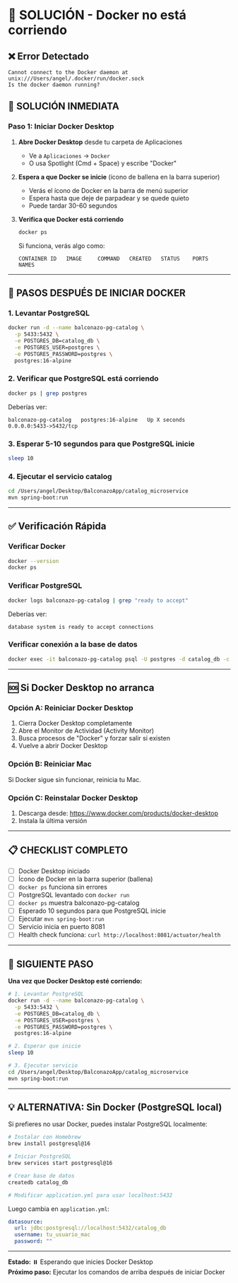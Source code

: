 # 🐳 SOLUCIÓN - Docker no está corriendo

## ❌ Error Detectado

```
Cannot connect to the Docker daemon at unix:///Users/angel/.docker/run/docker.sock
Is the docker daemon running?
```

## 🔧 SOLUCIÓN INMEDIATA

### Paso 1: Iniciar Docker Desktop

1. **Abre Docker Desktop** desde tu carpeta de Aplicaciones
   - Ve a `Aplicaciones` → `Docker`
   - O usa Spotlight (Cmd + Space) y escribe "Docker"

2. **Espera a que Docker se inicie** (ícono de ballena en la barra superior)
   - Verás el ícono de Docker en la barra de menú superior
   - Espera hasta que deje de parpadear y se quede quieto
   - Puede tardar 30-60 segundos

3. **Verifica que Docker está corriendo**
   ```bash
   docker ps
   ```
   
   Si funciona, verás algo como:
   ```
   CONTAINER ID   IMAGE     COMMAND   CREATED   STATUS    PORTS     NAMES
   ```

---

## 🚀 PASOS DESPUÉS DE INICIAR DOCKER

### 1. Levantar PostgreSQL

```bash
docker run -d --name balconazo-pg-catalog \
  -p 5433:5432 \
  -e POSTGRES_DB=catalog_db \
  -e POSTGRES_USER=postgres \
  -e POSTGRES_PASSWORD=postgres \
  postgres:16-alpine
```

### 2. Verificar que PostgreSQL está corriendo

```bash
docker ps | grep postgres
```

Deberías ver:
```
balconazo-pg-catalog   postgres:16-alpine   Up X seconds   0.0.0.0:5433->5432/tcp
```

### 3. Esperar 5-10 segundos para que PostgreSQL inicie

```bash
sleep 10
```

### 4. Ejecutar el servicio catalog

```bash
cd /Users/angel/Desktop/BalconazoApp/catalog_microservice
mvn spring-boot:run
```

---

## ✅ Verificación Rápida

### Verificar Docker
```bash
docker --version
docker ps
```

### Verificar PostgreSQL
```bash
docker logs balconazo-pg-catalog | grep "ready to accept"
```

Deberías ver:
```
database system is ready to accept connections
```

### Verificar conexión a la base de datos
```bash
docker exec -it balconazo-pg-catalog psql -U postgres -d catalog_db -c "SELECT version();"
```

---

## 🆘 Si Docker Desktop no arranca

### Opción A: Reiniciar Docker Desktop
1. Cierra Docker Desktop completamente
2. Abre el Monitor de Actividad (Activity Monitor)
3. Busca procesos de "Docker" y forzar salir si existen
4. Vuelve a abrir Docker Desktop

### Opción B: Reiniciar Mac
Si Docker sigue sin funcionar, reinicia tu Mac.

### Opción C: Reinstalar Docker Desktop
1. Descarga desde: https://www.docker.com/products/docker-desktop
2. Instala la última versión

---

## 📋 CHECKLIST COMPLETO

- [ ] Docker Desktop iniciado
- [ ] Ícono de Docker en la barra superior (ballena)
- [ ] `docker ps` funciona sin errores
- [ ] PostgreSQL levantado con `docker run`
- [ ] `docker ps` muestra balconazo-pg-catalog
- [ ] Esperado 10 segundos para que PostgreSQL inicie
- [ ] Ejecutar `mvn spring-boot:run`
- [ ] Servicio inicia en puerto 8081
- [ ] Health check funciona: `curl http://localhost:8081/actuator/health`

---

## 🎯 SIGUIENTE PASO

**Una vez que Docker Desktop esté corriendo:**

```bash
# 1. Levantar PostgreSQL
docker run -d --name balconazo-pg-catalog \
  -p 5433:5432 \
  -e POSTGRES_DB=catalog_db \
  -e POSTGRES_USER=postgres \
  -e POSTGRES_PASSWORD=postgres \
  postgres:16-alpine

# 2. Esperar que inicie
sleep 10

# 3. Ejecutar servicio
cd /Users/angel/Desktop/BalconazoApp/catalog_microservice
mvn spring-boot:run
```

---

## 💡 ALTERNATIVA: Sin Docker (PostgreSQL local)

Si prefieres no usar Docker, puedes instalar PostgreSQL localmente:

```bash
# Instalar con Homebrew
brew install postgresql@16

# Iniciar PostgreSQL
brew services start postgresql@16

# Crear base de datos
createdb catalog_db

# Modificar application.yml para usar localhost:5432
```

Luego cambia en `application.yml`:
```yaml
datasource:
  url: jdbc:postgresql://localhost:5432/catalog_db
  username: tu_usuario_mac
  password: ""
```

---

**Estado:** ⏸️ Esperando que inicies Docker Desktop  
**Próximo paso:** Ejecutar los comandos de arriba después de iniciar Docker

